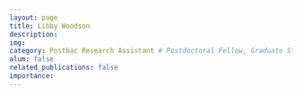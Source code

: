 ```yaml
---
layout: page
title: Libby Woodson
description:
img: 
category: Postbac Research Assistant # Postdoctoral Fellow, Graduate Student, Postbac Research Assistant, Undergraduate Research Assistant
alum: false
related_publications: false
importance:
---
```


